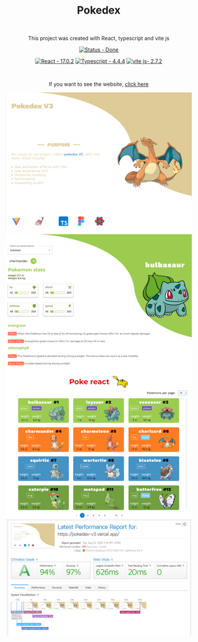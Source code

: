<div align='center'>
    <h1 align='center'>Pokedex</h1>
    <br />

  <p>This project was created with React, typescript and vite js</p>

[![Status - Done](https://img.shields.io/badge/Status-Done-green?style=for-the-badge)](/docs/ "Go to project documentation")

</div>


<div align='center'>

[![React - 17.0.2](https://img.shields.io/static/v1?label=React&message=17.0.2&color=%2335F8B1)](https://)
[![Typescript - 4.4.4](https://img.shields.io/static/v1?label=Typescript&message=4.4.4&color=%2335F8B1)](https://)
[![vite js- 2.7.2](https://img.shields.io/static/v1?label=viteJS&message=2.7.2&color=%2335F8B1)](https://)

<br />
</div>

<div align='center'>
  <p>If you want to see the website, 
    <a href='https://pokedex-v3.vercel.app/' target='_blank'>click here</a>
  </p>
</div>


<img src='github/homepage_1.png' alt='first homescreen print' />
<img src='github/homepage_2.png' alt='second homescreen print' />
<img src='github/homepage_3.png' alt='third homescreen print' />
<img src='github/gtmatrix_test.png' alt='GTmatrix performance test'/>